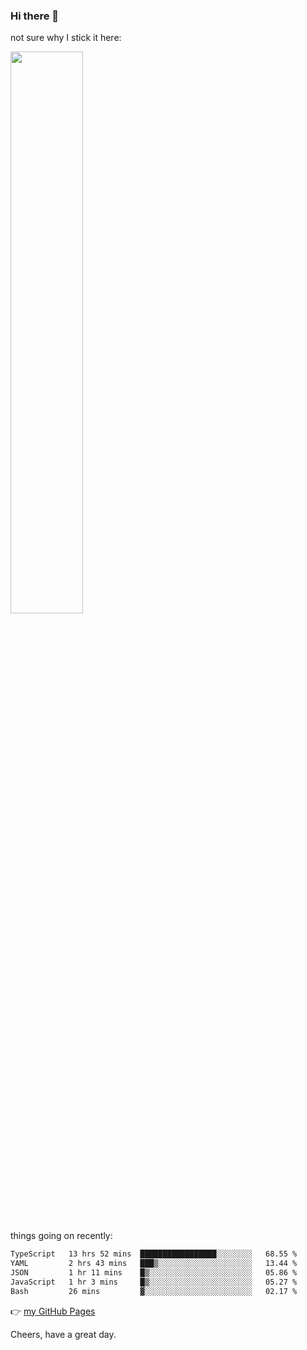 ### Hi there 👋

not sure why I stick it here:

[<img width="48%" src="https://github-readme-stats.vercel.app/api?username=ykzhukian&show_icons=true&theme=dracula">](https://github.com/anuraghazra/github-readme-stats)


things going on recently:

<!--START_SECTION:waka-->

```txt
TypeScript   13 hrs 52 mins  █████████████████░░░░░░░░   68.55 %
YAML         2 hrs 43 mins   ███▒░░░░░░░░░░░░░░░░░░░░░   13.44 %
JSON         1 hr 11 mins    █▒░░░░░░░░░░░░░░░░░░░░░░░   05.86 %
JavaScript   1 hr 3 mins     █▒░░░░░░░░░░░░░░░░░░░░░░░   05.27 %
Bash         26 mins         ▓░░░░░░░░░░░░░░░░░░░░░░░░   02.17 %
```

<!--END_SECTION:waka-->

👉 [my GitHub Pages](https://ykzhukian.github.io)

Cheers, have a great day.


